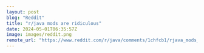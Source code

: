```yaml
---
layout: post
blog: "Reddit"
title: "r/java mods are ridiculous"
date: 2024-05-01T06:35:57Z
image: images/reddit.png
remote_url: "https://www.reddit.com/r/java/comments/1chfcb1/rjava_mods_are_ridiculous/"
---
```

